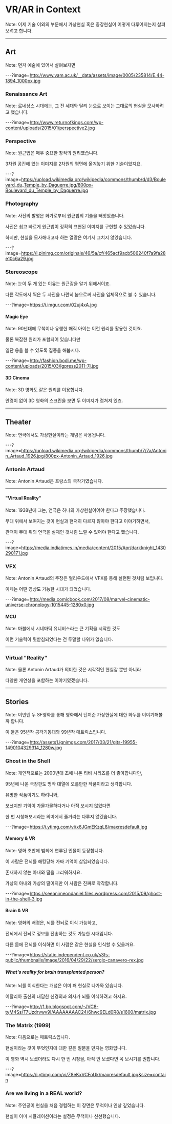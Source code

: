 # VR/AR in Context

Note: 이제 기술 이외의 부문에서 가상현실 혹은 증강현실이 어떻게 다루어지는지 살펴보려고 합니다.

---

## Art

Note: 먼저 예술에 있어서 살펴보자면

---?image=http://www.vam.ac.uk/__data/assets/image/0005/235814/E.44-1894_1000px.jpg

### Renaissance Art

Note: 르네상스 시대에는, 그 전 세대와 달리 눈으로 보이는 그대로의 현실을 모사하려고 했습니다.

---?image=http://www.returnofkings.com/wp-content/uploads/2015/01/perspective2.jpg

### Perspective

Note: 원근법은 매우 중요한 창작의 원리였습니다.

3차원 공간에 있는 이미지를 2차원의 평면에 옮겨놓기 위한 기술이었지요.

---?image=https://upload.wikimedia.org/wikipedia/commons/thumb/d/d3/Boulevard_du_Temple_by_Daguerre.jpg/800px-Boulevard_du_Temple_by_Daguerre.jpg

### Photography

Note: 사진의 발명은 화가로부터 원근법의 기술을 빼앗았습니다.

사진은 쉽고 빠르게 원근법이 정확히 표현된 이미지를 구현할 수 있었습니다.

하지만, 현실을 모사해내고자 하는 열망은 여기서 그치지 않았습니다.

---?image=https://i.pinimg.com/originals/46/5a/cf/465acf9acb506240f7a9fa28e10c6a29.jpg

### Stereoscope

Note: 눈이 두 개 있는 이유는 원근감을 알기 위해서이죠.

다른 각도에서 찍은 두 사진을 나란히 봄으로써 사진을 입체적으로 볼 수 있습니다.

---?image=https://i.imgur.com/02uj4xA.jpg

#### Magic Eye

Note: 90년대에 무척이나 유행한 매직 아이는 이런 원리를 활용한 것이죠.

물론 복잡한 원리가 포함되어 있습니다만

일단 용을 볼 수 있도록 집중을 해봅시다.

---?image=http://fashion.bodi.me/wp-content/uploads/2015/03/lgpress2011-7l.jpg

#### 3D Cinema

Note: 3D 영화도 같은 원리를 이용합니다.

안경이 없이 3D 영화의 스크린을 보면 두 이미지가 겹쳐져 있죠.

---

## Theater

Note: 연극에서도 가상현실이라는 개념은 사용됩니다.

---?image=https://upload.wikimedia.org/wikipedia/commons/thumb/7/7a/Antonin_Artaud_1926.jpg/800px-Antonin_Artaud_1926.jpg

### Antonin Artaud

Note: Antonin Artaud은 프랑스의 극작가였습니다.

---

#### "Virtual Reality"

Note: 1938년에 그는, 연극은 하나의 가상현실이어야 한다고 주장했습니다.

무대 위에서 보여지는 것이 현실과 현저히 다르지 않아야 한다고 이야기하면서,

관객이 무대 위의 연극을 실재인 것처럼 느낄 수 있어야 한다고 했습니다.

---?image=https://media.indiatimes.in/media/content/2015/Apr/darkknight_1430290171.jpg

### VFX

Note: Antonin Artaud의 주장은 헐리우드에서 VFX를 통해 실현된 것처럼 보입니다.

이제는 어떤 영상도 가능한 시대가 되었습니다.

---?image=http://media.comicbook.com/2017/08/marvel-cinematic-universe-chronology-1015445-1280x0.jpg

#### MCU

Note: 마블에서 시네마틱 유니버스라는 큰 기획을 시작한 것도

이런 기술력이 뒷받침되었다는 건 두말할 나위가 없습니다.

---

### Virtual "Reality"

Note: 물론 Antonin Artaud가 의미한 것은 시각적인 현실감 뿐만 아니라

다양한 개연성을 포함하는 이야기였겠습니다.

---

## Stories

Note: 이번엔 두 SF영화를 통해 영화에서 던져준 가상현실에 대한 화두를 이야기해볼까 합니다.

이 둘은 95년작 공각기동대와 99년작 매트릭스입니다.

---?image=http://assets1.ignimgs.com/2017/03/21/gits-19955-1490104329314_1280w.jpg

### Ghost in the Shell

Note: 개인적으로는 2000년대 초에 나온 티비 시리즈를 더 좋아합니다만,

95년에 나온 극장판도 명작 대열에 오를만한 작품이라고 생각합니다.

유명한 작품이기도 하려니와,

보셨지만 기억이 가물가물하다거나 아직 보시지 않았다면

한 번 시청해보시라는 의미에서 줄거리는 다루지 않겠습니다.

---?image=https://i.ytimg.com/vi/x6JGmEKzqL8/maxresdefault.jpg

#### Memory & VR

Note: 영화 초반에 범죄에 연루된 인물이 등장합니다.

이 사람은 전뇌를 해킹당해 가짜 기억이 삽입되었습니다.

존재하지 않는 아내와 딸을 그리워하지요.

가상의 아내와 가상의 딸이지만 이 사람은 진짜로 착각합니다.

---?image=https://seeanimeondaniel.files.wordpress.com/2015/09/ghost-in-the-shell-3.jpg

#### Brain & VR

Note: 영화의 배경은, 뇌를 전뇌로 이식 가능하고,

전뇌에서 전뇌로 정보를 전송하는 것도 가능한 시대입니다.

다른 몸에 전뇌를 이식하면 이 사람은 같은 현실을 인식할 수 있을까요.

---?image=https://static.independent.co.uk/s3fs-public/thumbnails/image/2016/04/29/22/sergio-canavero-rex.jpg

##### What's reality for brain transplanted person?

Note: 뇌를 이식한다는 개념은 이미 꽤 현실로 나가와 있습니다.

이탈리아 출신의 대담한 신경외과 의사가 뇌를 이식하려고 하지요.

---?image=http://1.bp.blogspot.com/-JVC8-tyM4Ss/T7Uzdrvwv9I/AAAAAAAAC24/6hwc9ELd0R8/s1600/matrix.jpg

### The Matrix (1999)

Note: 다음으로는 매트릭스입니다.

현실이라는 것이 무엇인지에 대한 깊은 질문을 던지는 영화입니다.

이 영화 역시 보셨더라도 다시 한 번 시청을, 아직 안 보셨다면 꼭 보시기를 권합니다.

---?image=https://i.ytimg.com/vi/Z8eKxVCFoUk/maxresdefault.jpg&size=contain

### Are we living in a REAL world?

Note: 주인공이 현실을 처음 경험하는 이 장면은 무척이나 인상 깊었습니다.

현실이 이미 시뮬레이션이라는 설정은 무척이나 신선했습니다.
